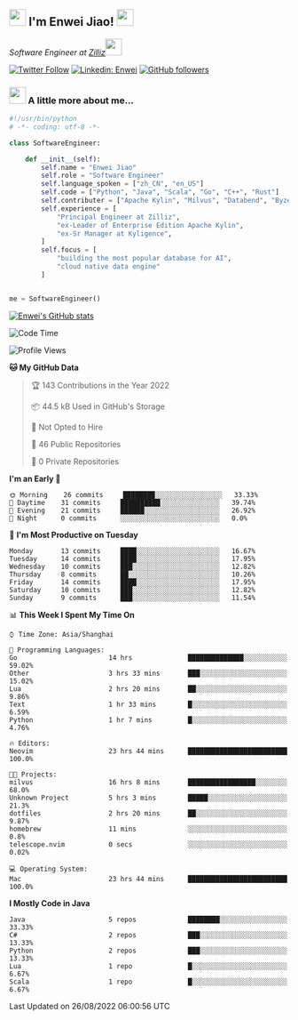 <h2><img src="https://emojis.slackmojis.com/emojis/images/1531849430/4246/blob-sunglasses.gif?1531849430" width="30"/> I'm  Enwei Jiao! <img src="https://media.giphy.com/media/juBt25nT1KGys/giphy.gif" width=30> </h2>
<!-- <img align='right' src="https://media.giphy.com/media/M9gbBd9nbDrOTu1Mqx/giphy.gif" width="230"> -->
<p><em>Software Engineer at <a href="https://zilliz.com/">Zilliz</a><img src="https://media.giphy.com/media/WUlplcMpOCEmTGBtBW/giphy.gif" width="30"></em></p>

[![Twitter Follow](https://img.shields.io/twitter/follow/misteranmol?label=Follow)](https://twitter.com/intent/follow?screen_name=EnweiJiao)
[![Linkedin: Enwei](https://img.shields.io/badge/-enwei-blue?style=&logo=Linkedin&logoColor=white&link=https://www.linkedin.com/in/enwei-jiao-41192a97)](https://www.linkedin.com/in/enwei-jiao-41192a97/)
[![GitHub followers](https://img.shields.io/github/followers/jiaoew1991?label=Follow&style=social)](https://github.com/jiaoew1991)


### <img src="https://media.giphy.com/media/VgCDAzcKvsR6OM0uWg/giphy.gif" width="30"> A little more about me...  

```python
#!/usr/bin/python
# -*- coding: utf-8 -*-

class SoftwareEngineer:

    def __init__(self):
        self.name = "Enwei Jiao"
        self.role = "Software Engineer"
        self.language_spoken = ["zh_CN", "en_US"]
        self.code = ["Python", "Java", "Scala", "Go", "C++", "Rust"]
        self.contributer = ["Apache Kylin", "Milvus", "Databend", "Byzer-Lang"]
        self.experience = [
            "Principal Engineer at Zilliz",
            "ex-Leader of Enterprise Edition Apache Kylin",
            "ex-Sr Manager at Kyligence",
        ]
        self.focus = [
            "building the most popular database for AI",
            "cloud native data engine"
        ]


me = SoftwareEngineer()
```

[![Enwei's GitHub stats](https://github-readme-stats.vercel.app/api?username=jiaoew1991&count_private=true&show_icons=true)](https://github.com/jiaoew1991/jiaoew1991)

<!-- [![Top Langs](https://github-readme-stats.vercel.app/api/top-langs/?username=jiaoew1991&layout=compact)](https://github.com/jiaoew1991/jiaoew1991) -->

<!--START_SECTION:waka-->
![Code Time](http://img.shields.io/badge/Code%20Time-104%20hrs%2011%20mins-blue)

![Profile Views](http://img.shields.io/badge/Profile%20Views-8-blue)

**🐱 My GitHub Data** 

> 🏆 143 Contributions in the Year 2022
 > 
> 📦 44.5 kB Used in GitHub's Storage 
 > 
> 🚫 Not Opted to Hire
 > 
> 📜 46 Public Repositories 
 > 
> 🔑 0 Private Repositories  
 > 
**I'm an Early 🐤** 

```text
🌞 Morning    26 commits     ████████░░░░░░░░░░░░░░░░░   33.33% 
🌆 Daytime    31 commits     ██████████░░░░░░░░░░░░░░░   39.74% 
🌃 Evening    21 commits     ██████░░░░░░░░░░░░░░░░░░░   26.92% 
🌙 Night      0 commits      ░░░░░░░░░░░░░░░░░░░░░░░░░   0.0%

```
📅 **I'm Most Productive on Tuesday** 

```text
Monday       13 commits     ████░░░░░░░░░░░░░░░░░░░░░   16.67% 
Tuesday      14 commits     ████░░░░░░░░░░░░░░░░░░░░░   17.95% 
Wednesday    10 commits     ███░░░░░░░░░░░░░░░░░░░░░░   12.82% 
Thursday     8 commits      ██░░░░░░░░░░░░░░░░░░░░░░░   10.26% 
Friday       14 commits     ████░░░░░░░░░░░░░░░░░░░░░   17.95% 
Saturday     10 commits     ███░░░░░░░░░░░░░░░░░░░░░░   12.82% 
Sunday       9 commits      ███░░░░░░░░░░░░░░░░░░░░░░   11.54%

```


📊 **This Week I Spent My Time On** 

```text
⌚︎ Time Zone: Asia/Shanghai

💬 Programming Languages: 
Go                       14 hrs              ██████████████░░░░░░░░░░░   59.02% 
Other                    3 hrs 33 mins       ███░░░░░░░░░░░░░░░░░░░░░░   15.02% 
Lua                      2 hrs 20 mins       ██░░░░░░░░░░░░░░░░░░░░░░░   9.86% 
Text                     1 hr 33 mins        █░░░░░░░░░░░░░░░░░░░░░░░░   6.59% 
Python                   1 hr 7 mins         █░░░░░░░░░░░░░░░░░░░░░░░░   4.76%

🔥 Editors: 
Neovim                   23 hrs 44 mins      █████████████████████████   100.0%

🐱‍💻 Projects: 
milvus                   16 hrs 8 mins       █████████████████░░░░░░░░   68.0% 
Unknown Project          5 hrs 3 mins        █████░░░░░░░░░░░░░░░░░░░░   21.3% 
dotfiles                 2 hrs 20 mins       ██░░░░░░░░░░░░░░░░░░░░░░░   9.87% 
homebrew                 11 mins             ░░░░░░░░░░░░░░░░░░░░░░░░░   0.8% 
telescope.nvim           0 secs              ░░░░░░░░░░░░░░░░░░░░░░░░░   0.02%

💻 Operating System: 
Mac                      23 hrs 44 mins      █████████████████████████   100.0%

```

**I Mostly Code in Java** 

```text
Java                     5 repos             ████████░░░░░░░░░░░░░░░░░   33.33% 
C#                       2 repos             ███░░░░░░░░░░░░░░░░░░░░░░   13.33% 
Python                   2 repos             ███░░░░░░░░░░░░░░░░░░░░░░   13.33% 
Lua                      1 repo              █░░░░░░░░░░░░░░░░░░░░░░░░   6.67% 
Scala                    1 repo              █░░░░░░░░░░░░░░░░░░░░░░░░   6.67%

```



 Last Updated on 26/08/2022 06:00:56 UTC
<!--END_SECTION:waka-->
